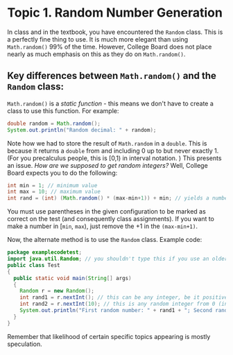 # Topic 1. Random Number Generation

In class and in the textbook, you have encountered the `Random` class. This is a perfectly fine thing to use. It is much more elegant than using `Math.random()` 99% of the time. However, College Board does not place nearly as much emphasis on this as they do on `Math.random()`.

## Key differences between `Math.random()` and the `Random` class:
`Math.random()` is a *static function* - this means we don't have to create a class to use this function. For example:
```java
double random = Math.random();
System.out.println("Random decimal: " + random);
```
Note how we had to store the result of `Math.random` in a `double`. This is because it returns a `double` from and including 0 up to but never exactly 1. (For you precalculus people, this is [0,1) in interval notation. )
This presents an issue. *How are we supposed to get random integers?* Well, College Board expects you to do the following:
```java
int min = 1; // minimum value
int max = 10; // maximum value
int rand = (int) (Math.random() * (max-min+1)) + min; // yields a number in from 1 to 10, including 1 and 10. (this is [1,10])
``` 
You must use parentheses in the given configuration to be marked as correct on the test (and consequently class assignments).
If you want to make a number in [`min`, `max`), just remove the +1 in the `(max-min+1)`.



Now, the alternate method is to use the `Random` class.
Example code:
```java
package examplecodetest;
import java.util.Random; // you shouldn't type this if you use an older Java version (one reason why it's very unlikely you'll be tested on it)
public class Test
{
  public static void main(String[] args)
  {
    Random r = new Random();
    int rand1 = r.nextInt(); // this can be any integer, be it positive or negative
    int rand2 = r.nextInt(10); // this is any random integer from 0 (inclusive) to 10 (exclusive).
    System.out.println("First random number: " + rand1 + "; Second random number [0, 10): " + rand2);
  }
}
```

Remember that likelihood of certain specific topics appearing is mostly speculation.
